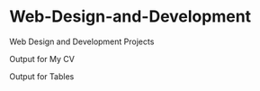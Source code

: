 # Web-Design-and-Development
Web Design and Development Projects

Output for My CV


Output for Tables


